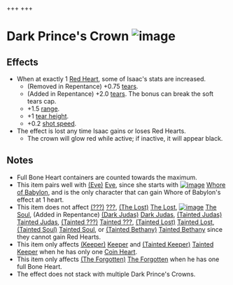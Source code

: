 +++
+++

 # Dark Prince's Crown ![image](/image/Dark_Prince%27s_Crown.png) 

Effects
---------


* When at exactly 1 [Red Heart](/wiki/Health#Red_Heart_Containers "Health"), some of Isaac's stats are increased.
	+ (Removed in Repentance) +0.75 [tears](/wiki/Tears "Tears").
	+ (Added in Repentance) +2.0 [tears](/wiki/Tears "Tears"). The bonus can break the soft tears cap.
	+ +1.5 [range](/wiki/Range "Range").
	+ +1 [tear height](/wiki/Tear_height "Tear height").
	+ +0.2 [shot speed](/wiki/Shot_speed "Shot speed").
* The effect is lost any time Isaac gains or loses Red Hearts.
	+ The crown will glow red while active; if inactive, it will appear black.


Notes
-------


* Full Bone Heart containers are counted towards the maximum.
* This item pairs well with  [(Eve)](/wiki/Eve "Eve") [Eve](/wiki/Eve "Eve"), since she starts with [![image](/image/Whore_of_Babylon.png)](/wiki/Whore_of_Babylon "Whore of Babylon") [Whore of Babylon](/wiki/Whore_of_Babylon "Whore of Babylon"), and is the only character that can gain Whore of Babylon's effect at 1 heart.
* This item does not affect  [(???)](/wiki/%3F%3F%3F_(Character) "???") [???](/wiki/%3F%3F%3F_(Character) "??? (Character)"),  [(The Lost)](/wiki/The_Lost "The Lost") [The Lost](/wiki/The_Lost "The Lost"),  [![image](/image/The_Soul.png)](/wiki/The_Soul_(Character) "The Soul") [The Soul](/wiki/The_Soul_(Character) "The Soul (Character)"), (Added in Repentance) [(Dark Judas)](/wiki/Dark_Judas "Dark Judas") [Dark Judas](/wiki/Dark_Judas "Dark Judas"),  [(Tainted Judas)](/wiki/Tainted_Judas "Tainted Judas") [Tainted Judas](/wiki/Tainted_Judas "Tainted Judas"),  [(Tainted ???)](/wiki/Tainted_%3F%3F%3F "Tainted ???") [Tainted ???](/wiki/Tainted_%3F%3F%3F "Tainted ???"),  [(Tainted Lost)](/wiki/Tainted_Lost "Tainted Lost") [Tainted Lost](/wiki/Tainted_Lost "Tainted Lost"),  [(Tainted Soul)](/wiki/Tainted_Soul "Tainted Soul") [Tainted Soul](/wiki/Tainted_Soul "Tainted Soul"), or  [(Tainted Bethany)](/wiki/Tainted_Bethany "Tainted Bethany") [Tainted Bethany](/wiki/Tainted_Bethany "Tainted Bethany") since they cannot gain Red Hearts.
* This item only affects  [(Keeper)](/wiki/Keeper "Keeper") [Keeper](/wiki/Keeper "Keeper") and  [(Tainted Keeper)](/wiki/Tainted_Keeper "Tainted Keeper") [Tainted Keeper](/wiki/Tainted_Keeper "Tainted Keeper") when he has only one [Coin Heart](/wiki/Health#Coin_Hearts "Health").
* This item only affects  [(The Forgotten)](/wiki/The_Forgotten "The Forgotten") [The Forgotten](/wiki/The_Forgotten "The Forgotten") when he has one full Bone Heart.
* The effect does not stack with multiple Dark Prince's Crowns.


